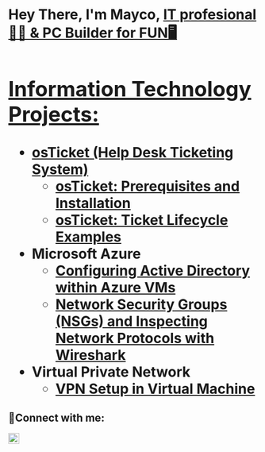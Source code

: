 <h1> Hey There, I'm Mayco, <a href="[https://www.linkedin.com/in/mayco-p-299226169/]">IT profesional👨‍💻 & PC Builder for FUN🖥️
 

<h2>  Information Technology Projects:</h2>

- <b> osTicket (Help Desk Ticketing System) </b>
  - [osTicket: Prerequisites and Installation](https://github.com/Mx-PF/osticket-prereqs)
  - [osTicket: Ticket Lifecycle Examples](https://github.com/Mx-PF/ticket-lifecycle)
- <b>Microsoft Azure</b>
  - [Configuring Active Directory within Azure VMs](https://github.com/Mx-PF/configure-ad)
  - [Network Security Groups (NSGs) and Inspecting Network Protocols with Wireshark](https://github.com/Mx-PF/azure-network-protocols)
- <b>Virtual Private Network</b>
  - [VPN Setup in Virtual Machine ](https://github.com/Mx-PF/VPN-setup)

<h2>📲Connect with me:</h2>

[<img align="left" alt="Mike | LinkedIn" width="22px" src="https://cdn.jsdelivr.net/npm/simple-icons@v3/icons/linkedin.svg" />][Linkedin]

[Linkedin]:https://www.linkedin.com/in/mayco-p-299226169/ 
